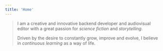 ```yaml
---
title: 'Home'
---
```


> I am a creative and innovative backend developer and audiovisual editor with a
> great passion for _science fiction_ and _storytelling_.
>
> Driven by the desire to constantly grow, improve and evolve, I believe in
> _continuous learning_ as a way of life.
